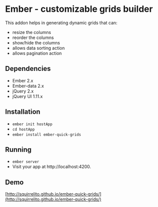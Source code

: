 # Ember - customizable grids builder

This addon helps in generating dynamic grids that can:
* resize the columns
* reorder the columns
* show/hide the columns
* allows data sorting action
* allows pagination action

## Dependencies
* Ember 2.x
* Ember-data 2.x
* jQuery 2.x
* jQuery UI 1.11.x

## Installation

* `ember init hostApp`
* `cd hostApp`
* `ember install ember-quick-grids`

## Running

* `ember server`
* Visit your app at http://localhost:4200.

## Demo

[http://squirrelito.github.io/ember-quick-grids/](http://squirrelito.github.io/ember-quick-grids/)
